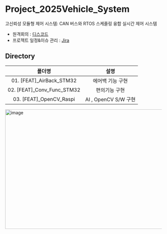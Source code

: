 # Project_2025Vehicle_System
고신뢰성 모듈형 제어 시스템: CAN 버스와 RTOS 스케줄링 융합 실시간 제어 시스템

- 원격회의 : [디스코드](https://discord.gg/kcJr6w6eAq)
- 프로젝트 일정&이슈 관리 : [Jira](https://iotkhsj.atlassian.net/jira/software/projects/KAN/list)
## Directory
|폴더명|설명|
|:--:|:--:|
|01. [FEAT]_AirBack_STM32|에어백 기능 구현| 
|02. [FEAT]_Conv_Func_STM32|편의기능 구현|
|03. [FEAT]_OpenCV_Raspi|AI , OpenCV S/W 구현|

<img width="845" height="385" alt="image" src="https://github.com/user-attachments/assets/987c4f0f-a023-49bf-ad59-79d25af804bc" />
